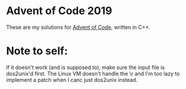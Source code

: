 # Advent of Code 2019

These are my solutions for [Advent of Code](https://adventofcode.com/2019), written in C++. 

# Note to self:

If it doesn't work (and is supposed to), make sure the input file is dos2unix'd first. The Linux VM doesn't handle the \r and I'm too lazy to implement a patch when I canc just dos2unix instead.
